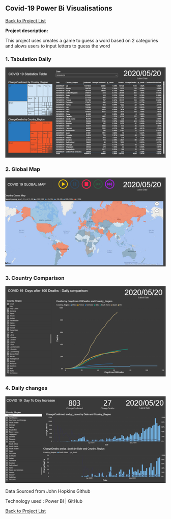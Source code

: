 ## Covid-19 Power Bi Visualisations

[Back to Project List](http://emilevdheyde.github.io/)

**Project description:** 

This project uses creates a game to guess a word based on 2 categories and alows users to input letters to guess the word 

### 1. Tabulation Daily 

![image](images/Covid_Table.PNG)

### 2. Global Map 

![image](images/Covid_Map.PNG)

### 3. Country Comparison 

![image](images/Covid_Compare1.PNG)

### 4. Daily changes 

![image](images/Covid_SA.PNG)

 Data Sourced from John Hopkins Github 

Technology used :
Power BI | GitHub

[Back to Project List](http://emilevdheyde.github.io/)

